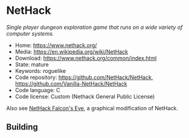 # NetHack

_Single player dungeon exploration game that runs on a wide variety of computer systems._

- Home: https://www.nethack.org/
- Media: https://en.wikipedia.org/wiki/NetHack
- Download: https://www.nethack.org/common/index.html
- State: mature
- Keywords: roguelike
- Code repository: https://github.com/NetHack/NetHack, https://github.com/Vanilla-NetHack/NetHack
- Code language: C
- Code license: Custom (Nethack General Public License)

Also see [NetHack Falcon's Eye](https://sourceforge.net/projects/falconseye/), a graphical modification of NetHack.

## Building


